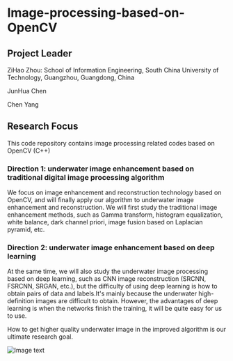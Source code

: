# Image-processing-based-on-OpenCV

## Project Leader
ZiHao Zhou:  School of Information Engineering, South China University of Technology, Guangzhou, Guangdong, China 
             
JunHua Chen

Chen Yang


## Research Focus
This code repository contains image processing related codes based on OpenCV (C++)

### Direction 1: underwater image enhancement based on traditional digital image processing algorithm
We focus on image enhancement and reconstruction technology based on OpenCV, and will finally apply our algorithm to underwater image enhancement and reconstruction. We will first study the traditional image enhancement methods, such as Gamma transform, histogram equalization, white balance, dark channel priori, image fusion based on Laplacian pyramid, etc. 

### Direction 2: underwater image enhancement based on deep learning 
At the same time, we will also study the underwater image processing based on deep learning, such as CNN image reconstruction (SRCNN, FSRCNN, SRGAN, etc.), but the difficulty of using deep learning is how to obtain pairs of data and labels.It's mainly because the underwater high-definition images are difficult to obtain. However, the advantages of deep learning is when the networks finish the training, it will be quite easy for us to use. 

How to get higher quality underwater image in the improved algorithm is our ultimate research goal.


![Image text](https://github.com/ZZH0/Image-processing-based-on-OpenCV/blob/master/Dark%20Channel%20Prior/test1.jpg)

